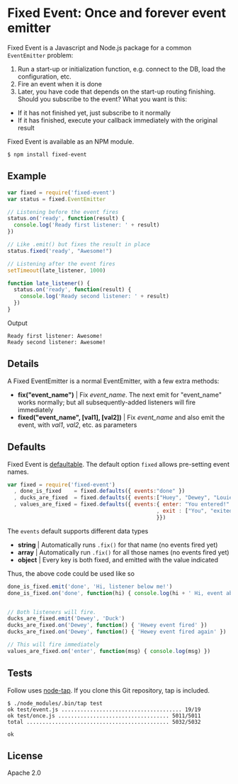 # Fixed Event: Once and forever event emitter

Fixed Event is a Javascript and Node.js package for a common `EventEmitter` problem:

1. Run a start-up or initialization function, e.g. connect to the DB, load the configuration, etc.
1. Fire an event when it is done
1. Later, you have code that depends on the start-up routing finishing. Should you subscribe to the event? What you want is this:
  * If it has not finished yet, just subscribe to it normally
  * If it has finished, execute your callback immediately with the original result

Fixed Event is available as an NPM module.

    $ npm install fixed-event

## Example

```javascript
var fixed = require('fixed-event')
var status = fixed.EventEmitter

// Listening before the event fires
status.on('ready', function(result) {
  console.log('Ready first listener: ' + result)
})

// Like .emit() but fixes the result in place
status.fixed('ready', "Awesome!")

// Listening after the event fires
setTimeout(late_listener, 1000)

function late_listener() {
  status.on('ready', function(result) {
    console.log('Ready second listener: ' + result)
  })
}
```

Output

    Ready first listener: Awesome!
    Ready second listener: Awesome!

## Details

A Fixed EventEmitter is a normal EventEmitter, with a few extra methods:

* **fix("event_name")** | Fix *event_name*. The next emit for "event_name" works normally; but all subsequently-added listeners will fire immediately
* **fixed("event_name", [val1], [val2])** | Fix *event_name* and also emit the event, with *val1*, *val2*, etc. as parameters

## Defaults

Fixed Event is [defaultable][def]. The default option `fixed` allows pre-setting event names.

```javascript
var fixed = require('fixed-event')
  , done_is_fixed    = fixed.defaults({ events:"done" })
  , ducks_are_fixed  = fixed.defaults({ events:["Huey", "Dewey", "Louie"] })
  , values_are_fixed = fixed.defaults({ events:{ enter: "You entered!"
                                               , exit : ["You", "exited"]
                                               }})
```

The `events` default supports different data types

* **string** | Automatically runs `.fix()` for that name (no events fired yet)
* **array** | Automatically run `.fix()` for all those names (no events fired yet)
* **object** | Every key is both fixed, and emitted with the value indicated

Thus, the above code could be used like so

```javascript
done_is_fixed.emit('done', 'Hi, listener below me!')
done_is_fixed.on('done', function(hi) { console.log(hi + ' Hi, event above me!') })


// Both listeners will fire.
ducks_are_fixed.emit('Dewey', 'Duck')
ducks_are_fixed.on('Dewey', function() { 'Hewey event fired' })
ducks_are_fixed.on('Dewey', function() { 'Hewey event fired again' })

// This will fire immediately
values_are_fixed.on('enter', function(msg) { console.log(msg) })
```

## Tests

Follow uses [node-tap][tap]. If you clone this Git repository, tap is included.

    $ ./node_modules/.bin/tap test
    ok test/event.js ...................................... 19/19
    ok test/once.js ................................... 5011/5011
    total ............................................. 5032/5032

    ok

## License

Apache 2.0

[tap]: https://github.com/isaacs/node-tap
[def]: https://github.com/iriscouch/defaultable
